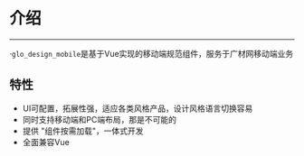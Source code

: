 # 介绍
<!-- {.md} -->

----
<!-- {.md} -->

·<!-- {.md} -->`glo_design_mobile`是基于Vue实现的移动端规范组件，服务于广材网移动端业务

## 特性
<!-- {.md} -->

-  UI可配置，拓展性强，适应各类风格产品，设计风格语言切换容易
-  同时支持移动端和PC端布局，那是不可能的
-  提供 "组件按需加载"，一体式开发
-  全面兼容Vue
